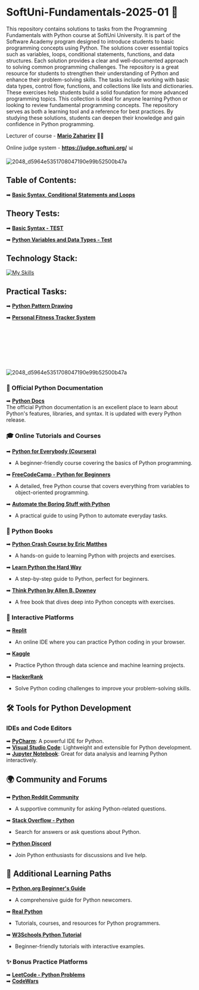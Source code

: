 # SoftUni-Fundamentals-2025-01 🏫

This repository contains solutions to tasks from the Programming Fundamentals with Python course at SoftUni University. It is part of the Software Academy program designed to introduce students to basic programming concepts using Python. The solutions cover essential topics such as variables, loops, conditional statements, functions, and data structures. Each solution provides a clear and well-documented approach to solving common programming challenges. The repository is a great resource for students to strengthen their understanding of Python and enhance their problem-solving skills. The tasks include working with basic data types, control flow, functions, and collections like lists and dictionaries. These exercises help students build a solid foundation for more advanced programming topics. This collection is ideal for anyone learning Python or looking to review fundamental programming concepts. The repository serves as both a learning tool and a reference for best practices. By studying these solutions, students can deepen their knowledge and gain confidence in Python programming.

Lecturer of course - **[Mario Zahariev](https://www.linkedin.com/in/mario-zahariev-753a7b202/)** 🐱‍🚀
 
Online judge system - **https://judge.softuni.org/** 📊 
  
![2048_d5964e5351708047190e99b52500b47a](https://github.com/zahariev-webbersof/python-fundamentals-05-2024/assets/68993494/119a51ec-0428-4da7-801f-462140fb9cc7)
  
## Table of Contents: 
➡ [**Basic Syntax, Conditional Statements and Loops**]() 
 
 
## Theory Тests:
➡ [**Basic Syntax - TEST**](https://github.com/zahariev-webbersof/python-fundamentals-01-2025/blob/main/TEST%20-%20Basic%20Syntax,%20Conditional%20Statements,%20and%20Loops.md)

➡ [**Python Variables and Data Types - Test**](https://github.com/zahariev-webbersof/python-fundamentals-01-2025/blob/main/Python%20Variables%20and%20Data%20Types%20-%20Test.md)
 
## Technology Stack:  
[![My Skills](https://skillicons.dev/icons?i=python,django,postgresql,git,html,css,linux,apple,windows&theme=light)](https://skillicons.dev)

## Practical Tasks: 
➡ [**Python Pattern Drawing**](https://github.com/zahariev-webbersof/python-fundamentals-01-2025/blob/main/Python%20Pattern%20Drawing%20Project.md)

➡ [**Personal Fitness Tracker System**](https://github.com/zahariev-webbersof/python-fundamentals-01-2025/blob/main/Personal%20Fitness%20Tracker%20System.md)

<br>

</br>
<br>

</br>
<br>

</br>


![2048_d5964e5351708047190e99b52500b47a](https://pythonresource.net/static/main/logo4.png)


### 🌟 Official Python Documentation
➡  **[Python Docs](https://docs.python.org/3/)**  
  The official Python documentation is an excellent place to learn about Python's features, libraries, and syntax. It is updated with every Python release.

### 🎓 Online Tutorials and Courses
➡  **[Python for Everybody (Coursera)](https://www.coursera.org/specializations/python)**
   - A beginner-friendly course covering the basics of Python programming.
     
➡  **[FreeCodeCamp - Python for Beginners](https://www.freecodecamp.org/news/python-tutorial-for-beginners/)**  
   - A detailed, free Python course that covers everything from variables to object-oriented programming.
     
➡  **[Automate the Boring Stuff with Python](https://automatetheboringstuff.com/)**
   - A practical guide to using Python to automate everyday tasks.

### 📖 Python Books
➡  **[Python Crash Course by Eric Matthes](https://nostarch.com/pythoncrashcourse2e)**  
   - A hands-on guide to learning Python with projects and exercises.
     
➡  **[Learn Python the Hard Way](https://learnpythonthehardway.org/)**  
   - A step-by-step guide to Python, perfect for beginners.
     
➡  **[Think Python by Allen B. Downey](https://greenteapress.com/wp/think-python-2e/)**  
   - A free book that dives deep into Python concepts with exercises.

### 🧩 Interactive Platforms
➡  **[Replit](https://replit.com/)**  
   - An online IDE where you can practice Python coding in your browser.
     
➡  **[Kaggle](https://www.kaggle.com/)**  
   - Practice Python through data science and machine learning projects.
     
➡  **[HackerRank](https://www.hackerrank.com/domains/tutorials/10-days-of-python)**  
   - Solve Python coding challenges to improve your problem-solving skills.

## 🛠 Tools for Python Development
### IDEs and Code Editors
➡  **[PyCharm](https://www.jetbrains.com/pycharm/)**: A powerful IDE for Python.  
➡  **[Visual Studio Code](https://code.visualstudio.com/)**: Lightweight and extensible for Python development.  
➡  **[Jupyter Notebook](https://jupyter.org/)**: Great for data analysis and learning Python interactively.

## 🌍 Community and Forums
➡  **[Python Reddit Community](https://www.reddit.com/r/learnpython/)**  
   - A supportive community for asking Python-related questions.
     
➡  **[Stack Overflow - Python](https://stackoverflow.com/questions/tagged/python)**  
   - Search for answers or ask questions about Python.
     
➡  **[Python Discord](https://pythondiscord.com/)**  
   - Join Python enthusiasts for discussions and live help.

## 🎯 Additional Learning Paths
➡  **[Python.org Beginner's Guide](https://wiki.python.org/moin/BeginnersGuide)**  
   - A comprehensive guide for Python newcomers.
     
➡  **[Real Python](https://realpython.com/)**  
   - Tutorials, courses, and resources for Python programmers.
     
➡  **[W3Schools Python Tutorial](https://www.w3schools.com/python/)**  
   - Beginner-friendly tutorials with interactive examples.

### ✨ Bonus Practice Platforms
➡  **[LeetCode - Python Problems](https://leetcode.com/problemset/all/?difficulty=EASY&page=1&tag=python)**  
➡  **[CodeWars](https://www.codewars.com/)**  

